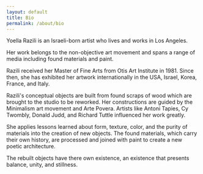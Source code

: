 ```yaml
---
layout: default
title: Bio
permalink: /about/bio
---
```


Yoella Razili is an Israeli-born artist who lives and works in Los Angeles.

Her work belongs to the non-objective art movement and spans a range of media including found materials and paint.

Razili received her Master of Fine Arts from Otis Art Institute in 1981. Since then, she has exhibited her artwork internationally in the USA, Israel, Korea, France, and Italy.

Razili's conceptual objects are built from found scraps of wood which are brought to the studio to be reworked. Her constructions are guided by the Minimalism art movement and Arte Povera. Artists like Antoni Tapies, Cy Twombly, Donald Judd, and Richard Tuttle influenced her work greatly.

She applies lessons learned about form, texture, color, and the purity of materials into the creation of new objects. The found materials, which carry their own history, are processed and joined with paint to create a new poetic architecture.

The rebuilt objects have there own existence, an existence that presents balance, unity, and stillness.
